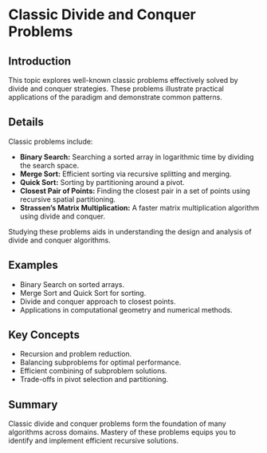# Classic Divide and Conquer Problems

## Introduction

This topic explores well-known classic problems effectively solved by divide and conquer strategies. These problems illustrate practical applications of the paradigm and demonstrate common patterns.

## Details

Classic problems include:

- **Binary Search:** Searching a sorted array in logarithmic time by dividing the search space.
- **Merge Sort:** Efficient sorting via recursive splitting and merging.
- **Quick Sort:** Sorting by partitioning around a pivot.
- **Closest Pair of Points:** Finding the closest pair in a set of points using recursive spatial partitioning.
- **Strassen’s Matrix Multiplication:** A faster matrix multiplication algorithm using divide and conquer.

Studying these problems aids in understanding the design and analysis of divide and conquer algorithms.

## Examples

- Binary Search on sorted arrays.
- Merge Sort and Quick Sort for sorting.
- Divide and conquer approach to closest points.
- Applications in computational geometry and numerical methods.

## Key Concepts

- Recursion and problem reduction.
- Balancing subproblems for optimal performance.
- Efficient combining of subproblem solutions.
- Trade-offs in pivot selection and partitioning.

## Summary

Classic divide and conquer problems form the foundation of many algorithms across domains. Mastery of these problems equips you to identify and implement efficient recursive solutions.
